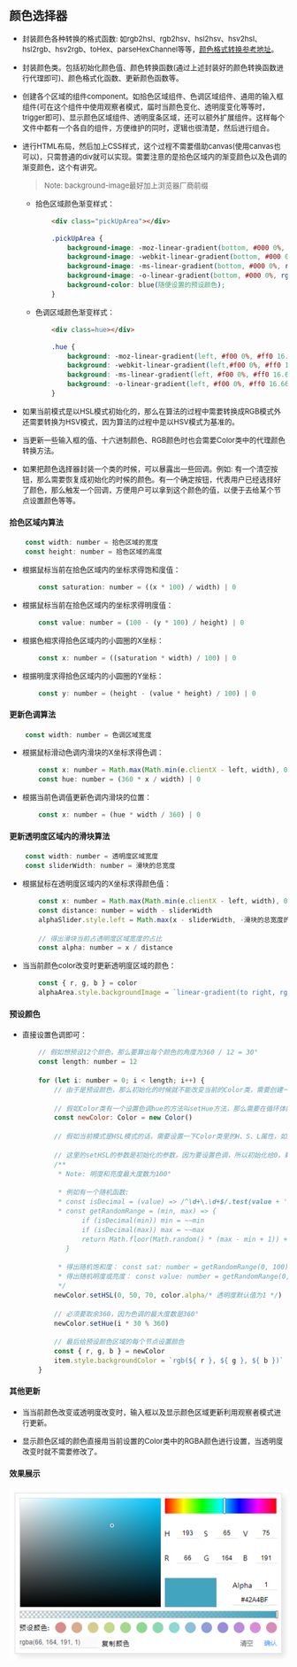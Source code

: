 ## 颜色选择器

* <font size="2">封装颜色各种转换的格式函数: 如rgb2hsl、rgb2hsv、hsl2hsv、hsv2hsl、hsl2rgb、hsv2rgb、toHex、parseHexChannel等等，[颜色格式转换参考地址](https://en.wikipedia.org/wiki/HSL_and_HSV#Color_conversion_formulae)。</font>

* <font size="2">封装颜色类。包括初始化颜色值、颜色转换函数(通过上述封装好的颜色转换函数进行代理即可)、颜色格式化函数、更新颜色函数等。</font>

* <font size="2">创建各个区域的组件component。如拾色区域组件、色调区域组件、通用的输入框组件(可在这个组件中使用观察者模式，届时当颜色变化、透明度变化等等时，trigger即可)、显示颜色区域组件、透明度条区域，还可以额外扩展组件。这样每个文件中都有一个各自的组件，方便维护的同时，逻辑也很清楚，然后进行组合。</font>

* <font size="2">进行HTML布局，然后加上CSS样式，这个过程不需要借助canvas(使用canvas也可以)，只需普通的div就可以实现。需要注意的是拾色区域内的渐变颜色以及色调的渐变颜色，这个有讲究。</font>

    > <font size="2">Note: background-image最好加上浏览器厂商前缀</font>

    * <font size="2">拾色区域颜色渐变样式：</font>

        ```html
            <div class="pickUpArea"></div>
        ```

        ```css
            .pickUpArea {
                background-image: -moz-linear-gradient(bottom, #000 0%, rgba(0, 0, 0, 0) 100%), -moz-linear-gradient(left, #fff 0%, rgba(255, 255, 255, 0) 100%);
                background-image: -webkit-linear-gradient(bottom, #000 0%, rgba(0, 0, 0, 0) 100%), -webkit-linear-gradient(left, #fff 0%, rgba(255, 255, 255, 0) 100%);
                background-image: -ms-linear-gradient(bottom, #000 0%, rgba(0, 0, 0, 0) 100%), -ms-linear-gradient(left, #fff 0%, rgba(255, 255, 255, 0) 100%);
                background-image: -o-linear-gradient(bottom, #000 0%, rgba(0, 0, 0, 0) 100%), -o-linear-gradient(left, #fff 0%, rgba(255, 255, 255, 0) 100%);
                background-color: blue(随便设置的预设颜色);
            }
        ```

    * <font size="2">色调区域颜色渐变样式：</font>

        ```html
            <div class=hue></div>
        ```

        ```css
            .hue {
                background: -moz-linear-gradient(left, #f00 0%, #ff0 16.66%, #0f0 33.33%, #0ff 50%, #00f 66.66%, #f0f 83.33%, #f00 100%);
                background: -webkit-linear-gradient(left,#f00 0%, #ff0 16.66%, #0f0 33.33%,#0ff 50%, #00f 66.66%, #f0f 83.33%, #f00 100%);
                background: -ms-linear-gradient(left, #f00 0%, #ff0 16.66%, #0f0 33.33%, #0ff 50%, #00f 66.66%, #f0f 83.33%, #f00 100%);
                background: -o-linear-gradient(left, #f00 0%, #ff0 16.66%, #0f0 33.33%, #0ff 50%, #00f 66.66%, #f0f 83.33%, #f00 100%);
            }
        ```

* <font size="2">如果当前模式是以HSL模式初始化的，那么在算法的过程中需要转换成RGB模式外还需要转换为HSV模式，因为算法的过程中是以HSV模式为基准的。</font>

* <font size="2">当更新一些输入框的值、十六进制颜色、RGB颜色时也会需要Color类中的代理颜色转换方法。</font>

* <font size="2">如果把颜色选择器封装一个类的时候，可以暴露出一些回调。例如: 有一个清空按钮，那么需要恢复成初始化的时候的颜色。有一个确定按钮，代表用户已经选择好了颜色，那么触发一个回调，方便用户可以拿到这个颜色的值，以便于去给某个节点设置颜色等等。</font>

#### 拾色区域内算法

```javascript
    const width: number = 拾色区域的宽度
    const height: number = 拾色区域的高度
```

* <font size="2">根据鼠标当前在拾色区域内的坐标求得饱和度值：</font>

    ```javascript
        const saturation: number = ((x * 100) / width) | 0
    ```

* <font size="2">根据鼠标当前在拾色区域内的坐标求得明度值：</font>

    ```javascript
        const value: number = (100 - (y * 100) / height) | 0
    ```

* <font size="2">根据色相求得拾色区域内的小圆圈的X坐标：</font>

    ```javascript
        const x: number = ((saturation * width) / 100) | 0
    ```

* <font size="2">根据明度求得拾色区域内的小圆圈的Y坐标：</font>

    ```javascript
        const y: number = (height - (value * height) / 100) | 0
    ```

#### 更新色调算法

```javascript
    const width: number = 色调区域宽度
```

* <font size="2">根据鼠标滑动色调内滑块的X坐标求得色调：</font>

    ```javascript
        const x: number = Math.max(Math.min(e.clientX - left, width), 0)
        const hue: number = (360 * x / width) | 0
    ```

* <font size="2">根据当前色调值更新色调内滑块的位置：</font>

    ```javascript
        const x: number = (hue * width / 360) | 0
    ```

#### 更新透明度区域内的滑块算法

```javascript
    const width: number = 透明度区域宽度
    const sliderWidth: number = 滑块的总宽度
```

* <font size="2">根据鼠标在透明度区域内的X坐标求得颜色值：</font>
  
    ```javascript
        const x: number = Math.max(Math.min(e.clientX - left, width), 0)
        const distance: number = width - sliderWidth
        alphaSlider.style.left = Math.max(x - sliderWidth, -滑块的总宽度的一半) + 'px'

        // 得出滑块当前占透明度区域宽度的占比
        const alpha: number = x / distance
    ```

* <font size="2">当当前颜色color改变时更新透明度区域的颜色：</font>
  
    ```javascript
        const { r, g, b } = color
        alphaArea.style.backgroundImage = `linear-gradient(to right, rgba(${ r }, ${ g }, ${ b }, 0), rgb(${ r }, ${ g }, ${ b }))`
    ```

#### 预设颜色

* <font size="2">直接设置色调即可：</font>

    ```javascript
        // 假如想预设12个颜色，那么要算出每个颜色的角度为360 / 12 = 30°
        const length: number = 12

        for (let i: number = 0; i < length; i++) {
            // 由于是预设颜色，那么初始化的时候就不能改变当前的Color类，需要创建一个新的Color类，在这个类的基础上设置

            // 假如Color类有一个设置色调hue的方法叫setHue方法，那么需要在循环体内进行设置
            const newColor: Color = new Color()

            // 假如当前模式是HSL模式的话，需要设置一下Color类里的H、S、L属性，如果是HSV模式的话，同理。有了这个模式就可以转换成RGB模式的颜色了

            // 这里的setHSL的参数是初始化的参数，因为要设置色调，所以初始化给0，剩下的两个参数随意设置。如果想随机生成饱和度或亮度或明度时，可以使用Math.random函数
            /**
             * Note: 明度和亮度最大度数为100°

             * 例如有一个随机函数:
             * const isDecimal = (value) => /^\d+\.\d+$/.test(value + '')
             * const getRandomRange = (min, max) => {
                   if (isDecimal(min)) min = ~~min
                   if (isDecimal(max)) max = ~~max
                   return Math.floor(Math.random() * (max - min + 1)) + min
               }

             * 得出随机饱和度： const sat: number = getRandomRange(0, 100)
             * 得出随机明度或亮度： const value: number = getRandomRange(0, 100)
             */
            newColor.setHSL(0, 50, 70, color.alpha/* 透明度默认值为1 */)

            // 必须要取余360，因为色调的最大度数是360°
            newColor.setHue(i * 30 % 360)

            // 最后给预设颜色区域的每个节点设置颜色
            const { r, g, b } = newColor
            item.style.backgroundColor = `rgb(${ r }, ${ g }, ${ b })`
        }
    ```

#### 其他更新

* <font size="2">当当前颜色改变或透明度改变时，输入框以及显示颜色区域更新利用观察者模式进行更新。</font>

* <font size="2">显示颜色区域的颜色直接用当前设置的Color类中的RGBA颜色进行设置，当透明度改变时就不需要修改了。</font>

#### 效果展示

![颜色选择器效果图](./../../image/ColorPicker.png "颜色选择器效果图")
